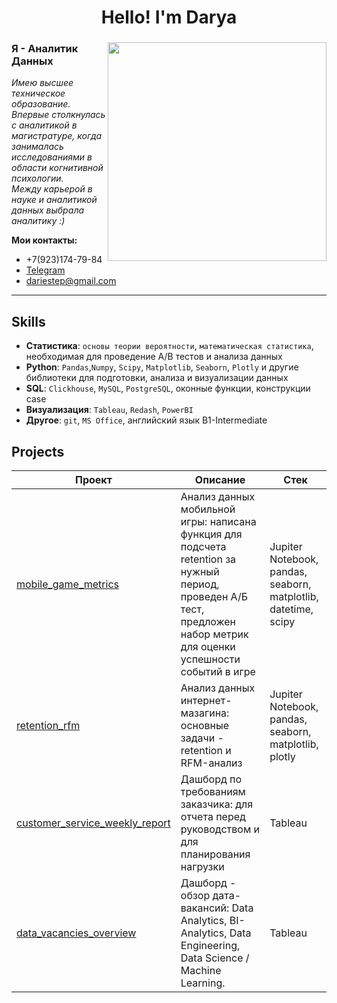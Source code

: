 <h1 align="center">Hello! I'm Darya</a> 
<h3 align="center"></h3>

<img align="right" src="https://i.giphy.com/xT9C25UNTwfZuk85WP.webp" width="350">






### Я - Аналитик Данных

*Имею высшее техническое образование.   
Впервые столкнулась с аналитикой в магистратуре, когда занималась исследованиями в области когнитивной психологии.   
Между карьерой в науке и аналитикой данных выбрала аналитику :)* 



**Мои контакты:**
* +7(923)174-79-84
* [Telegram](https://t.me/DaryStep)
* [dariestep@gmail.com](mailto:dariestep@gmail.com) 

---





## Skills
- **Статистика**: `основы теории вероятности`,  `математическая статистика`, необходимая для проведение A/B тестов и анализа данных   
- **Python**: `Pandas`,`Numpy`, `Scipy`, `Matplotlib`, `Seaborn`, `Plotly` и другие библиотеки для подготовки, анализа и визуализации данных  
- **SQL**: `Clickhouse`, `MySQL`, `PostgreSQL`, оконные функции, конструкции case   
- **Визуализация**: `Tableau`, `Redash`, `PowerBI`  
- **Другое**: `git`,  `MS Office`, английский язык B1-Intermediate 




## Projects
| Проект | Описание | Стек |
|----------------|-----------------|-----------------|
|[mobile_game_metrics](https://github.com/daryastep/mobile_game_metrics)  |Анализ данных мобильной игры: написана функция для подсчета retention за нужный период, проведен А/Б тест, предложен набор метрик для оценки успешности событий в игре|Jupiter Notebook, pandas, seaborn, matplotlib, datetime, scipy
|[retention_rfm](https://github.com/daryastep/retention_frm) |Анализ данных интернет-мазагина: основные задачи - retention и RFM-анализ|Jupiter Notebook, pandas, seaborn, matplotlib, plotly|
|[customer_service_weekly_report](https://github.com/daryastep/customer_service_weekly_report) |Дашборд по требованиям заказчика: для отчета перед руководством и для планирования нагрузки|Tableau|
|[data_vacancies_overview](https://github.com/daryastep/data_vacancies_overview) |Дашборд - обзор дата-вакансий: Data Analytics, BI-Analytics, Data Engineering, Data Science / Machine Learning. |Tableau|
